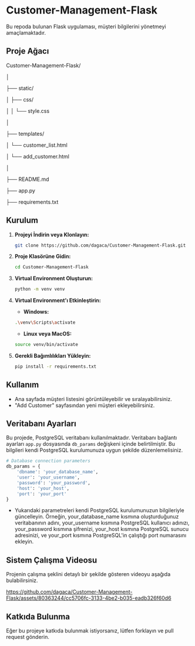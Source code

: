 # Customer-Management-Flask

Bu repoda bulunan Flask uygulaması, müşteri bilgilerini yönetmeyi amaçlamaktadır.


## Proje Ağacı

Customer-Management-Flask/

│

├── static/

│ ├── css/

│ │ └── style.css

│

├── templates/

│ └── customer_list.html

│ └── add_customer.html

│

├── README.md

├── app.py

├── requirements.txt


## Kurulum

1. **Projeyi İndirin veya Klonlayın:**

    ```bash
    git clone https://github.com/dagaca/Customer-Management-Flask.git
    ```

2. **Proje Klasörüne Gidin:**

    ```bash
    cd Customer-Management-Flask
    ```

3. **Virtual Environment Oluşturun:**

    ```bash
    python -m venv venv
    ```

4. **Virtual Environment'ı Etkinleştirin:**

    - **Windows:**

    ```bash
    .\venv\Scripts\activate
    ```

    - **Linux veya MacOS:**

    ```bash
    source venv/bin/activate
    ```

5. **Gerekli Bağımlılıkları Yükleyin:**

    ```bash
    pip install -r requirements.txt
    ```


## Kullanım

- Ana sayfada müşteri listesini görüntüleyebilir ve sıralayabilirsiniz.
- "Add Customer" sayfasından yeni müşteri ekleyebilirsiniz.


## Veritabanı Ayarları

Bu projede, PostgreSQL veritabanı kullanılmaktadır. Veritabanı bağlantı ayarları `app.py` dosyasında `db_params` değişkeni içinde belirtilmiştir. Bu bilgileri kendi PostgreSQL kurulumunuza uygun şekilde düzenlemelisiniz.

```python
# Database connection parameters
db_params = {
    'dbname': 'your_database_name',
    'user': 'your_username',
    'password': 'your_password',
    'host': 'your_host',
    'port': 'your_port'
}
```

- Yukarıdaki parametreleri kendi PostgreSQL kurulumunuzun bilgileriyle güncelleyin. Örneğin, your_database_name kısmına oluşturduğunuz veritabanının adını, your_username kısmına PostgreSQL kullanıcı adınızı, your_password kısmına şifrenizi, your_host kısmına PostgreSQL sunucu adresinizi, ve your_port kısmına PostgreSQL'in çalıştığı port numarasını ekleyin.


## Sistem Çalışma Videosu

Projenin çalışma şeklini detaylı bir şekilde gösteren videoyu aşağıda bulabilirsiniz.


https://github.com/dagaca/Customer-Management-Flask/assets/80363244/cc5706fc-3133-4be2-b035-eadb326f60d6


## Katkıda Bulunma
Eğer bu projeye katkıda bulunmak istiyorsanız, lütfen forklayın ve pull request gönderin.
